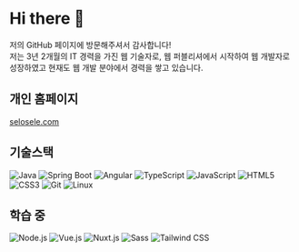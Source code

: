 # Hi there 👋

저의 GitHub 페이지에 방문해주셔서 감사합니다!  
저는 3년 2개월의 IT 경력을 가진 웹 기술자로, 웹 퍼블리셔에서 시작하여 웹 개발자로 성장하였고 현재도 웹 개발 분야에서 경력을 쌓고 있습니다.

## 개인 홈페이지

[selosele.com](https://selosele.com)

## 기술스택

![Java](https://img.shields.io/badge/Java-ED8B00?style=flat-square&logo=openjdk&logoColor=white)
![Spring Boot](https://img.shields.io/badge/Spring-6DB33F?style=flat-square&logo=Spring%20Boot&logoColor=white)
![Angular](https://img.shields.io/badge/angular-%23DD0031.svg?style=flat-square&logo=angular&logoColor=white)
![TypeScript](https://img.shields.io/badge/Typescript-3178C6?style=flat-square&logo=Typescript&logoColor=white)
![JavaScript](https://img.shields.io/badge/JavaScript-F7DF1E?style=flat-square&logo=javascript&logoColor=black)
![HTML5](https://img.shields.io/badge/HTML5-E34F26?style=flat-square&logo=html5&logoColor=white)
![CSS3](https://img.shields.io/badge/CSS3-1572B6?style=flat-square&logo=css3&logoColor=white)
![Git](https://img.shields.io/badge/Git-F05032?style=flat-square&logo=git&logoColor=white)
![Linux](https://img.shields.io/badge/Linux-FCC624?style=flat-square&logo=linux&logoColor=black)

## 학습 중

![Node.js](https://img.shields.io/badge/Node.js-339933?style=flat-square&logo=Node.js&logoColor=white)
![Vue.js](https://img.shields.io/badge/Vue.js-4FC08D?style=flat-square&logo=Vue.js&logoColor=white)
![Nuxt.js](https://img.shields.io/badge/Nuxt.js-00DC82?style=flat-square&logo=Nuxt.js&logoColor=white)
![Sass](https://img.shields.io/badge/Sass-CC6699?style=flat-square&logo=Sass&logoColor=white)
![Tailwind CSS](https://img.shields.io/badge/Tailwind%20CSS-06B6D4?style=flat-square&logo=Tailwind%20CSS&logoColor=white)

